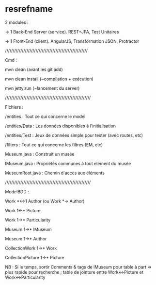 resrefname
==========

2 modules :

-> 1 Back-End Server (service). REST+JPA, Test Unitaires

-> 1 Front-End (client). AngularJS, Transformation JSON, Protractor 

//////////////////////////////////////////////////////

Cmd :

mvn clean (avant les git add)

mvn clean install (~compilation + exécution)

mvn jetty:run (~lancement du server)

////////////////////////////////////////////////////////

Fichiers : 

/entities : Tout ce qui concerne le model

/entities/Data : Les données disponibles à l'initialisation

/entities/Test : Jeux de données simple pour tester (avec routes, etc)

/filters : Tout ce qui concerne les filtres (EM, etc)

Museum.java : Construit un musée

IMuseum.java : Propriétés communes à tout element du musée

MuseumRoot.java : Chemin d'accès aux éléments

////////////////////////////////////////////////////////

ModelBDD : 

Work *<->1 Author (ou Work *-> Author)

Work 1<-* Picture

Work 1->* Particularity

Museum 1->* IMuseum

Museum 1->* Author

CollectionWork 1->* Work

CollectionPicture 1->* Picture

NB : Si le temps, sortir Comments & tags de IMuseum pour table à part => plus rapide pour recherche ; table de jointure entre Work<->Picture et Work<->Particularity
